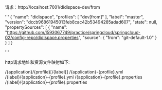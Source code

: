 请求：http://localhost:7001/didispace-dev/from

'''
    {
        "name": "didispace",
        "profiles": [
            "dev[from]"
        ],
        "label": "master",
        "version": "dccb96861945013feb8cac42b53494285adad607",
        "state": null,
        "propertySources": [
            {
                "name": "https://github.com/l593067749/practice/springcloud/springcloud-02/config-repo/didispace.properties",
                "source": {
                    "from": "git-default-1.0"
                }
            }
        ]
    }

'''

http请求地址和资源文件映射如下:

/{application}/{profile}[/{label}]
/{application}-{profile}.yml
/{label}/{application}-{profile}.yml
/{application}-{profile}.properties
/{label}/{application}-{profile}.properties